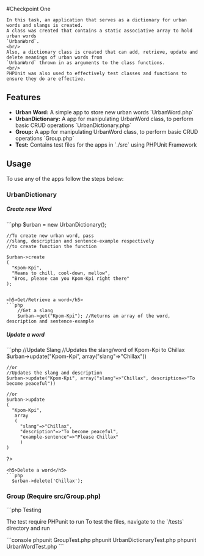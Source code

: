 #Checkpoint One
<p>
    
    In this task, an application that serves as a dictionary for urban words and slangs is created.
    A class was created that contains a static associative array to hold urban words 
    `UrbanWord`. 
    <br/>
    Also, a dictionary class is created that can add, retrieve, update and delete meanings of urban words from 
    `UrbanWord` thrown in as arguments to the class functions. 
    <br/>
    PHPUnit was also used to effectively test classes and functions to ensure they do are effective.
</p>

<h2>Features</h2>

<ul>
  <li><b>Urban Word:</b> A simple app to store new urban words `UrbanWord.php`</li>
  <li><b>UrbanDictionary:</b> A app for manipulating UrbanWord class, to perform basic CRUD operations `UrbanDictionary.php`</li>
  <li><b>Group:</b> A app for manipulating UrbanWord class, to perform basic CRUD operations `Group.php`</li>
  <li><b>Test:</b> Contains test files for the apps in `./src` using PHPUnit Framework</li>
</ul>

<h2>Usage</h2>
To use any of the apps follow the steps below:

<h3>UrbanDictionary</h3>

<h5>Create new Word</h5>
```php
    $urban = new UrbanDictionary();

    //To create new urban word, pass  
    //slang, description and sentence-example respectively
    //to create function the function

    $urban->create
    (
      "Kpom-Kpi",
      "Means to chill, cool-down, mellow",
      "Bros, please can you Kpom-Kpi right there"
    );

```

<h5>Get/Retrieve a word</h5>
```php
    //Get a slang
    $urban->get("Kpom-Kpi"); //Returns an array of the word, description and sentence-example
```

<h5>Update a word</h5>
```php
    //Update Slang
    //Updates the slang/word of Kpom-Kpi to Chillax
    $urban->update("Kpom-Kpi", array("slang"=>"Chillax"))

    //or
    //Updates the slang and description
    $urban->update("Kpom-Kpi", array("slang"=>"Chillax", description=>"To become peaceful"))

    //or
    $urban->update
    (
      "Kpom-Kpi",
       array
       (
         "slang"=>"Chillax",
         "description"=>"To become peaceful",
         "example-sentence"=>"Please Chillax"
         )
    )
  ?>

```
<h5>Delete a word</h5>
```php
  $urban->delete('Chillax');
```
<h3>Group (Require src/Group.php)</h3>
```php
  <?php
    //Returns an array of words in string in descending order
    //of Highest occurence
    $group = Group::build("Let us go boom boom clark");
```


<h2>Testing</h2>
<p>
  The test require PHPunit to run
  To test the files, navigate to the `/tests` directory and run
</p>
```console
  phpunit GroupTest.php
  phpunit UrbanDictionaryTest.php
  phpunit UrbanWordTest.php
```

